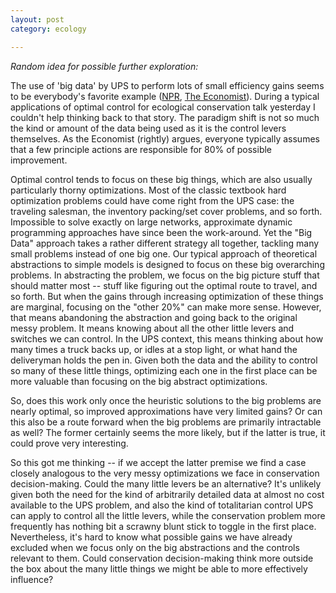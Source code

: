 ```yaml
---
layout: post
category: ecology

---
```



*Random idea for possible further exploration:*

The use of 'big data' by UPS to perform lots of small efficiency gains seems to be everybody's favorite example ([NPR](http://www.npr.org/blogs/money/2014/05/02/308640135/episode-536-the-future-of-work-looks-like-a-ups-truck), [The Economist](http://www.economist.com/news/business/21607816-businesses-should-aim-lots-small-wins-big-data-add-up-something-big-little)).  During a typical applications of optimal control for ecological conservation talk yesterday I couldn't help thinking back to that story.  The paradigm shift is not so much the kind or amount of the data being used as it is the control levers themselves.  As the Economist (rightly) argues, everyone typically assumes that a few principle actions are responsible for 80% of possible improvement.

Optimal control tends to focus on these big things, which are also usually particularly thorny optimizations.  Most of the classic textbook hard optimization problems could have come right from the UPS case: the traveling salesman, the inventory packing/set cover problems, and so forth. Impossible to solve exactly on large networks, approximate dynamic programming approaches have since been the work-around.  Yet the "Big Data" approach takes a rather different strategy all together, tackling many small problems instead of one big one.  Our typical approach of theoretical abstractions to simple models is designed to focus on these big overarching problems.  In abstracting the problem, we focus on the big picture stuff that should matter most -- stuff like figuring out the optimal route to travel, and so forth. But when the gains through increasing optimization of these things are marginal, focusing on the "other 20%" can make more sense.  However, that means abandoning the abstraction and going back to the original messy problem.  It means knowing about all the other little levers and switches we can control.  In the UPS context, this means thinking about how many times a truck backs up, or idles at a stop light, or what hand the deliveryman holds the pen in.  Given both the data and the ability to control so many of these little things, optimizing each one in the first place can be more valuable than focusing on the big abstract optimizations.

So, does this work only once the heuristic solutions to the big problems are nearly optimal, so improved approximations have very limited gains?  Or can this also be a route forward when the big problems are primarily intractable as well?  The former certainly seems the more likely, but if the latter is true, it could prove very interesting.

So this got me thinking -- if we accept the latter premise we find a case closely analogous to the very messy optimizations we face in conservation decision-making. Could the many little levers be an alternative?  It's unlikely given both the need for the kind of arbitrarily detailed data at almost no cost available to the UPS problem, and also the kind of totalitarian control UPS can apply to control all the little levers, while the conservation problem more frequently has nothing bit a scrawny blunt stick to toggle in the first place.  Nevertheless, it's hard to know what possible gains we have already excluded when we focus only on the big abstractions and the controls relevant to them.  Could conservation decision-making think more outside the box about the many little things we might be able to more effectively influence?
